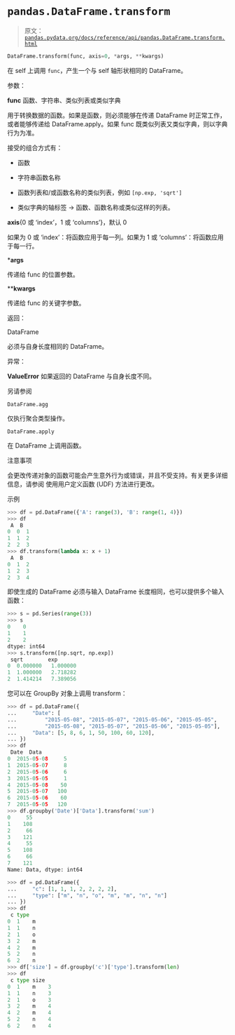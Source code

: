 # `pandas.DataFrame.transform`

> 原文：[`pandas.pydata.org/docs/reference/api/pandas.DataFrame.transform.html`](https://pandas.pydata.org/docs/reference/api/pandas.DataFrame.transform.html)

```py
DataFrame.transform(func, axis=0, *args, **kwargs)
```

在 self 上调用 `func`，产生一个与 self 轴形状相同的 DataFrame。

参数：

**func** 函数、字符串、类似列表或类似字典

用于转换数据的函数。如果是函数，则必须能够在传递 DataFrame 时正常工作，或者能够传递给 DataFrame.apply。如果 func 既类似列表又类似字典，则以字典行为为准。

接受的组合方式有：

+   函数

+   字符串函数名称

+   函数列表和/或函数名称的类似列表，例如 `[np.exp, 'sqrt']`

+   类似字典的轴标签 -> 函数、函数名称或类似这样的列表。

**axis**{0 或 ‘index’，1 或 ‘columns’}，默认 0

如果为 0 或 ‘index’：将函数应用于每一列。如果为 1 或 ‘columns’：将函数应用于每一行。

***args**

传递给 func 的位置参数。

****kwargs**

传递给 func 的关键字参数。

返回：

DataFrame

必须与自身长度相同的 DataFrame。

异常：

**ValueError** 如果返回的 DataFrame 与自身长度不同。

另请参阅

`DataFrame.agg`

仅执行聚合类型操作。

`DataFrame.apply`

在 DataFrame 上调用函数。

注意事项

会更改传递对象的函数可能会产生意外行为或错误，并且不受支持。有关更多详细信息，请参阅 使用用户定义函数 (UDF) 方法进行更改。

示例

```py
>>> df = pd.DataFrame({'A': range(3), 'B': range(1, 4)})
>>> df
 A  B
0  0  1
1  1  2
2  2  3
>>> df.transform(lambda x: x + 1)
 A  B
0  1  2
1  2  3
2  3  4 
```

即使生成的 DataFrame 必须与输入 DataFrame 长度相同，也可以提供多个输入函数：

```py
>>> s = pd.Series(range(3))
>>> s
0    0
1    1
2    2
dtype: int64
>>> s.transform([np.sqrt, np.exp])
 sqrt        exp
0  0.000000   1.000000
1  1.000000   2.718282
2  1.414214   7.389056 
```

您可以在 GroupBy 对象上调用 transform：

```py
>>> df = pd.DataFrame({
...     "Date": [
...         "2015-05-08", "2015-05-07", "2015-05-06", "2015-05-05",
...         "2015-05-08", "2015-05-07", "2015-05-06", "2015-05-05"],
...     "Data": [5, 8, 6, 1, 50, 100, 60, 120],
... })
>>> df
 Date  Data
0  2015-05-08     5
1  2015-05-07     8
2  2015-05-06     6
3  2015-05-05     1
4  2015-05-08    50
5  2015-05-07   100
6  2015-05-06    60
7  2015-05-05   120
>>> df.groupby('Date')['Data'].transform('sum')
0     55
1    108
2     66
3    121
4     55
5    108
6     66
7    121
Name: Data, dtype: int64 
```

```py
>>> df = pd.DataFrame({
...     "c": [1, 1, 1, 2, 2, 2, 2],
...     "type": ["m", "n", "o", "m", "m", "n", "n"]
... })
>>> df
 c type
0  1    m
1  1    n
2  1    o
3  2    m
4  2    m
5  2    n
6  2    n
>>> df['size'] = df.groupby('c')['type'].transform(len)
>>> df
 c type size
0  1    m    3
1  1    n    3
2  1    o    3
3  2    m    4
4  2    m    4
5  2    n    4
6  2    n    4 
```
